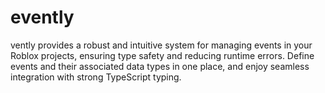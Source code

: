 # evently
 vently provides a robust and intuitive system for managing events in your Roblox projects, ensuring type safety and reducing runtime errors. Define events and their associated data types in one place, and enjoy seamless integration with strong TypeScript typing.
